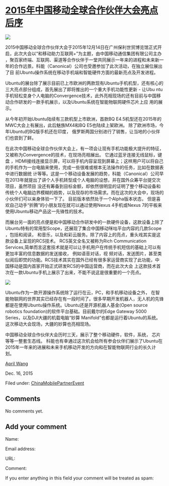 





#  [2015年中国移动全球合作伙伴大会亮点后序](/en/blog/2015/12/16/2015/)

![](/static/devportal_uploaded/fb23f658-0faf-4d8d-a2ec-b4c30f710e14-ee77b99d-6ddf-498b-a7d9-5655a3895686-media/2015/12/16/openpic.JPG)

2015中国移动全球合作伙伴大会于2015年12月14日在广州保利世贸博览馆正式开启，此次大会以“和移动助力互联网+”为主题，由中国移动通信集团有限公司主办
，聚百家终端、互联网、渠道等合作伙伴于一堂共同展示一年来的进程和未来新一年的合作远景。科能（Canonical）公司也受邀参加了此次活动，在独立展位展出了目
前Ubuntu操作系统在移动手机端和智能硬件方面的最新亮点及开发进程。

Ubuntu的展台除了展示目前已上市欧洲的两款现有Ubuntu手机机型，还有核心的三大亮点部分组成，首先展出了即将推出的一个重大手机功能性更新 - 让Ubu
ntu手机轻松变身个人电脑的Convergence技术，此外亮相现场的还有目前与中国移动合作研发的一款手机展示，以及Ubuntu系统在智能物联网硬件芯片上应
用的展示。

从今年初开始Ubuntu陆续有三款机型上市欧洲，首款BQ E4.5机型还在2015年的MWC大会上有展出，此后魅族MX4和BQ E5也陆续上架欧洲。
除了欧洲市场，今年Ubuntu的BQ版手机还在印度， 俄罗斯两国分别进行了销售，让当地的小伙伴们也尝到了鲜。

在此次中国移动全球合作伙伴大会上，有一项会让现有手机功能极大提升的特征，又被称为Convergence的技术，在现场亮相展出。 它通过蓝牙连接无线鼠标，键盘
，HDMI接线连接显示屏，可以将手机内容呈现到屏幕上；这样用户可以将自己的手机作为一台电脑来使用，完成一些很难或根本无法操作的任务，比如在数据表中进行数据统
计等等。这是一个移动设备发展的趋势，科能（Canonical）公司早在2013年就提出了讲个人手机转型成个人电脑的设想，并在国外众筹平台提交次项目，虽然项目
没还有筹备到目标金额，却依然很明显的证明了整个移动设备和传统个人电脑边界模糊的趋势，以及现存的市场需求。而在这次的大会中，现场的小伙伴们可以亲身体验一下了。
目前版本依然处于一个Alpha版本状态， 但是喜欢自己动手“折腾”的小朋友现在就可以通过使用Nexus 4手机或Nexus
7的平板来使用Ubuntu移动产品这一先锋性的技术。

而展台另一面的亮点便是和中国移动合作研发中的一款硬件设备，这款设备上除了Ubuntu特有的常用型Scope，还展现了集合中国移动咪咕平台内容的几款Scope
，包括和阅读， 和音乐，以及和彩云服务。除了内容上的亮点，重头戏其实是这款设备上呈现的RCS技术。 RCS英文全名又被称为Rich
Communication Services,简单而言这套技术就是可以让手机用户在传统手机短信的基础上可以有更加丰富的信息数据的发送接收， 例如语音对话，视
频对话，发送图片，甚至类似阅后即焚的功能。RCS技术其实在国外已经有很多家运营商实现了此功能，中国移动是国内首家开始正式研发RCS的中国运营商，而在此次大会
上这款技术首次在一款Ubuntu手机上展示了出来，不能不说这是很重要的一个亮点。

![](/static/devportal_uploaded/3658f80c-bc57-4a3d-b103-f2fdde3a0b9b-d5cc5f54-2862-40e1-ad76-753be290aa38-media/2015/12/16/migu.JPG)

Ubuntu作为一款开源操作系统除了运行在云，PC，和手机移动设备之外，
在智能物联网的世界其实已经存在有一段时间了。很多早期开发机器人，无人机的先锋都是在使用Ubuntu操作系统。Ubuntu还是开源机器人基金(Open
source robotics foundation)的软件平台基础。目前戴尔的Edge Gateway 5000
Series，以及DJI大疆的机载电脑“妙算 Manifold”也都是运行着Ubuntu的系统。这次移动大会现场，大疆的妙算也亮相现场。

中国移动全球合作伙伴大会历时三天，展示了整个移动硬件，软件，系统， 芯片等等一整套生态线。
科能也有幸通过这次机会给所有参会伙伴们展示了Ubuntu在2015年一年来的进展和未来手机移动开发的方向和在智能物联网行业的长久计划。

[April Wang](/en/blog/authors/aprilswang/)

Dec. 16, 2015

Filed under: [ChinaMobilePartnerEvent](/en/blog/tags/ChinaMobilePartnerEvent/)





## Comments

No comments yet.

## Add your comment

Name:

Email address:

URL:

Comment:

If you enter anything in this field your comment will be treated as spam:





